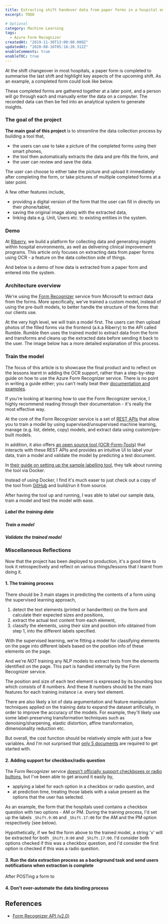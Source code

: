 ```yaml
---
title: Extracting shift handover data from paper forms in a hospital environment
excerpt: TODO

# Optional
category: Machine Learning
tags: 
  - Azure Form Recognizer
createdAt: "2019-11-30T13:00:00.000Z"
updatedAt: "2020-08-16T05:18:20.312Z"
enableComments: true
enableTOC: true
---
```


At the shift changeover in most hospitals, a paper form is completed to summarise the last shift and highlight key aspects of the upcoming shift. As an example, a completed form could look like below.

<asset src="articles/shift-handover-data-extraction/sample-original.jpg" name="An example of a completed Change of Shift Huddle form" newline></asset>

These completed forms are gathered together at a later point, and a person will go through each and manually enter the data on a computer. The recorded data can then be fed into an analytical system to generate insights.

### The goal of the project

**The main goal of this project** is to streamline the data collection process by building a tool that,

- the users can use to take a picture of the completed forms using their smart phones,
- the tool then automatically extracts the data and pre-fills the form, and
- the user can review and save the data.

The user can choose to either take the picture and upload it immediately after completing the form, or take pictures of multiple completed forms at a later point.

A few other features include,

- providing a digital version of the form that the user can fill in directly on their phone/tablet,
- saving the original image along with the extracted data,
- linking data e.g. Unit, Users etc. to existing entities in the system.

### Demo

At [Riberry](https://riberry.health), we build a platform for collecting data and generating insights within hospital environments, as well as delivering clinical improvement programs. This article only focuses on extracting data from paper forms using OCR - a feature on the data collection side of things.

And below is a demo of how data is extracted from a paper form and entered into the system.

<asset src="articles/shift-handover-data-extraction/ocr.gif" name="Extracting data from a Change of Shift Huddle form" newline></asset>

### Architecture overview

We're using the [Form Recognizer](https://azure.microsoft.com/en-au/services/cognitive-services/form-recognizer/) service from Microsoft to extract data from the forms. More specifically, we've trained a custom model, instead of using the pre-built models, to better handle the structure of the forms that our clients use.

At the very high level, we will train a model first. The users can then upload photos of the filled forms via the frontend (a.k.a Riberry) to the API called Rumble. Rumble then uses the trained model to extract data from the form and transforms and cleans up the extracted data before sending it back to the user. The image below has a more detailed explanation of this process.

<asset src="articles/shift-handover-data-extraction/architecture.png" name="Architecture Overview" newline></asset>

### Train the model

<b-alert variant="info" show>
<p>The focus of this article is to showcase the final product and to reflect on the lessons learnt in adding the OCR support, rather than a step-by-step guide on how to use the Azure Form Recognizer service. There is no point in writing a guide either; you can't really beat their <a href="https://docs.microsoft.com/en-us/azure/cognitive-services/form-recognizer/?branch=release-build-cogserv-forms-recognizer" target="_blank">documentation and examples</a>.</p>

<p>If you're looking at learning how to use the Form Recognizer service, I highly recommend reading through their documentation - it's really the most effective way.</p>
</b-alert>

At the core of the Form Recognizer service is a set of [REST APIs](https://westus2.dev.cognitive.microsoft.com/docs/services/form-recognizer-api-v2/operations/AnalyzeWithCustomForm) that allow you to train a model by using supervised/unsupervised machine learning, manage (e.g. list, delete, copy) models, and extract data using custom/pre-built models.

In addition, it also offers [an open source tool (OCR-Form-Tools)](https://github.com/microsoft/OCR-Form-Tools) that interacts with these REST APIs and provides an intuitive UI to label your data, train a model and validate the model by predicting a test document.

<b-alert variant="info" show>
<p>In <a href="https://docs.microsoft.com/en-us/azure/cognitive-services/form-recognizer/quickstarts/label-tool?tabs=v2-0#set-up-the-sample-labeling-tool" target="_blank"> their guide on setting up the sample labelling tool</a>, they talk about running the tool via Docker.</p>

<p>Instead of using Docker, I find it's much easer to just check out a copy of the tool from <a href="https://github.com/microsoft/OCR-Form-Tools" target="_blank">GitHub</a> and build/run it from source.</p>
</b-alert>

After having the tool up and running, I was able to label our sample data, train a model and test the model with ease.

<b-carousel controls indicators fade :interval="0">
  <b-carousel-slide>
    <div class="bg-gradient py-2 text-center rounded">
      <h5 class="text-light">Label the training data</h5>
    </div>
    <template v-slot:img>
      <asset src="articles/shift-handover-data-extraction/labelling-tool-labelling.png" name="Label the training data" no-zoom></asset>
    </template>
  </b-carousel-slide>
  <b-carousel-slide>
    <div class="bg-gradient py-2 text-center rounded">
      <h5 class="text-light">Train a model</h5>
    </div>
    <template v-slot:img>
      <asset src="articles/shift-handover-data-extraction/labelling-tool-train-result.png" name="Train a model" no-zoom></asset>
    </template>
  </b-carousel-slide>
  <b-carousel-slide>
    <div class="bg-gradient py-2 text-center rounded">
      <h5 class="text-light">Validate the trained model</h5>
    </div>
    <template v-slot:img>
      <asset src="articles/shift-handover-data-extraction/labelling-tool-prediction.png" name="Validate the trained model" no-zoom></asset>
    </template>
  </b-carousel-slide>
</b-carousel>

### Miscellaneous Reflections

Now that the project has been deployed to production, it's a good time to look it retrospectively and reflect on various things/lessons that I learnt from doing it.

#### 1. The training process

There should be 3 main stages in predicting the contents of a form using the supervised learning approach,

1. detect the text elements (printed or handwritten) on the form and calculate their expected sizes and positions,
2. extract the actual text content from each element,
3. classify the elements, using their size and position info obtained from step 1, into the different labels specified.

<b-alert variant="success" show>
<p>With the supervised learning, we're fitting a model for classifying elements on the page into different labels based on the position info of these elements on the page.</p>

<p>And we're <em class="font-weight-bold">NOT</em> training any NLP models to extract texts from the elements identified on the page. This part is handled internally by the Form Recognizer service.</p>
</b-alert>

The position and size of each text element is expressed by its bounding box which consists of 8 numbers. And these 8 numbers should be the main features for each training instance i.e. every text element.

There are also likely a lot of data argumentation and feature manipulation techniques applied on the training data to expand the dataset artificially, in order to improve the accuracy of the models. For example, they'll likely use some label-preserving transformation techniques such as denoising/sharpening, elastic distortion, affine transformation, dimensionality reduction etc.

But overall, the cost function should be relatively simple with just a few variables. And I'm not surprised that [only 5 documents](https://docs.microsoft.com/en-us/azure/cognitive-services/form-recognizer/overview#custom-models) are required to get started with.

#### 2. Adding support for checkbox/radio question

The Form Recognizer service [doesn't officially support checkboxes or radio buttons](https://docs.microsoft.com/en-us/azure/cognitive-services/form-recognizer/overview#input-requirements), but I've been able to get around it easily by,

- applying a label for each option in a checkbox or radio question, and
- at prediction time, treating those labels with a value present as the options that the user has selected.

As an example, the form that the hospitals used contains a checkbox question with two options - AM or PM. During the training process, I'd set up the labels <code>_Shift.9:00</code> and <code>_Shift.17:00</code> for the AM and the PM option respectively (see below).  

<asset src="articles/shift-handover-data-extraction/add-checkbox-support.png" name="Add support for checkbox" newline></asset>

Hypothetically, if we fed the form above to the trained model, a string 'x' will be extracted for both <code>_Shift.9:00</code> and <code>_Shift.17:00</code>. I'd consider both options checked if this was a checkbox question, and I'd consider the first option is checked if this was a radio question.

#### 3. Run the data extraction process as a background task and send users notifications when extraction is complete

After POSTing a form to

#### 4. Don't over-automate the data binding process

## References

- [Form Recognizer API (v2.0)](https://westus2.dev.cognitive.microsoft.com/docs/services/form-recognizer-api-v2/operations/AnalyzeWithCustomForm)
